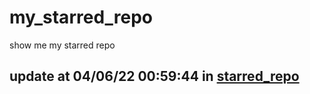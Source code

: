 # my_starred_repo
show me my starred repo

update at 04/06/22 00:59:44 in [starred_repo](./index.html)
---

